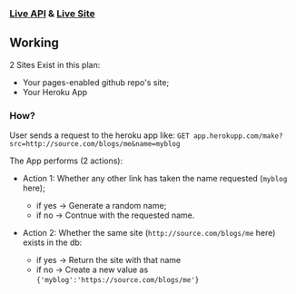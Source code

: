 ---
---

### [Live API](https://v1s1t0r999.herokuapp.com) & [Live Site](https://gotto.tk)

## Working

2 Sites Exist in this plan:
- Your pages-enabled github repo's site;
- Your Heroku App

### How?
User sends a request to the heroku app like:
	``GET app.herokupp.com/make?src=http://source.com/blogs/me&name=myblog``

The App performs (2 actions):
- Action 1: Whether any other link has taken the name requested (`myblog` here);
	- if yes -> Generate a random name;
	- if no  -> Contnue with the requested name.

- Action 2: Whether the same site (`http://source.com/blogs/me` here) exists in the db:
	- if yes -> Return the site with that name
	- if no  -> Create a new value as `{'myblog':'https://source.com/blogs/me'}`




